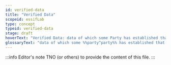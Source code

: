 ```yaml
---
id: verified-data
title: "Verified Data"
scopeid: essifLab
type: concept
typeid: verified-data
stage: draft
hoverText: "Verified Data: data of which some Party has established that it is a truthful representation of what its Author intended it to mean when the data was last created/updated."
glossaryText: "data of which some %%party^party%% has established that it is a truthful representation of what its %%author^author%% intended it to mean when the data was last created/updated."
---
```


:::info Editor's note
TNO (or others) to provide the content of this file.
:::


